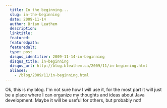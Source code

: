 ```yaml
---
  title: In the beginning...
  slug: in-the-beginning
  date: 2009-11-14
  author: Brian Leathem
  description:
  linktitle:
  featured:
  featuredpath:
  featuredalt:
  type: post
  disqus_identifier: 2009-11-14-in-beginning
  disqus_title: in-beginning
  disqus_url: http://blog.bleathem.ca/2009/11/in-beginning.html
  aliases:
    - /blog/2009/11/in-beginning.html
---
```


Ok, this is my blog.  I'm not sure how I will use it, for the most part it will just be a place where I can organize my thoughts and ideas about Java development.  Maybe it will be useful for others, but probably not!
